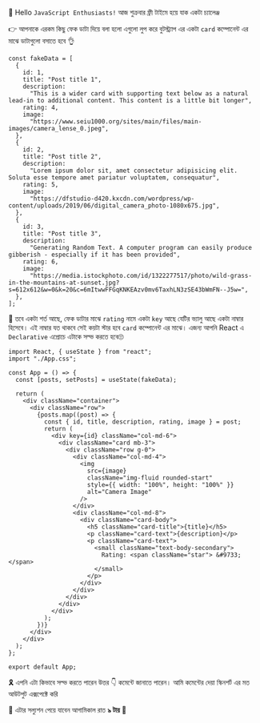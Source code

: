 👋 Hello `JavaScript Enthusiasts!` আজ শুক্রবার ফ্রী টাইমে হয়ে যাক একটা চ্যালেঞ্জ

👉 আপনাকে এরকম কিছু ফেক ডাটা দিয়ে বলা হলো এগুলো লুপ করে বুটস্ট্র্যাপ এর একটা `card` কম্পোনেন্ট এর মাঝে ডাটাগুলো বসাতে হবে 👌

```
const fakeData = [
  {
    id: 1,
    title: "Post title 1",
    description:
      "This is a wider card with supporting text below as a natural lead-in to additional content. This content is a little bit longer",
    rating: 4,
    image:
      "https://www.seiu1000.org/sites/main/files/main-images/camera_lense_0.jpeg",
  },
  {
    id: 2,
    title: "Post title 2",
    description:
      "Lorem ipsum dolor sit, amet consectetur adipisicing elit. Soluta esse tempore amet pariatur voluptatem, consequatur",
    rating: 5,
    image:
      "https://dfstudio-d420.kxcdn.com/wordpress/wp-content/uploads/2019/06/digital_camera_photo-1080x675.jpg",
  },
  {
    id: 3,
    title: "Post title 3",
    description:
      "Generating Random Text. A computer program can easily produce gibberish - especially if it has been provided",
    rating: 6,
    image:
      "https://media.istockphoto.com/id/1322277517/photo/wild-grass-in-the-mountains-at-sunset.jpg?s=612x612&w=0&k=20&c=6mItwwFFGqKNKEAzv0mv6TaxhLN3zSE43bWmFN--J5w=",
  },
];
```

📌 তবে একটা শর্ত আছে, ফেক ডাটার মাঝে `rating` নামে একটা `key` আছে যেটির ভ্যালু আছে একটা নাম্বার হিসেবে।
এই নাম্বার যত থাকবে সেই কয়টা স্টার হবে `card` কম্পোনেন্ট এর মাঝে। এজন্য আপনি React এ `Declarative` এপ্রোচে এটাকে সল্ভ করতে হবে🙄

```
import React, { useState } from "react";
import "./App.css";

const App = () => {
  const [posts, setPosts] = useState(fakeData);

  return (
    <div className="container">
      <div className="row">
        {posts.map((post) => {
          const { id, title, description, rating, image } = post;
          return (
            <div key={id} className="col-md-6">
              <div className="card mb-3">
                <div className="row g-0">
                  <div className="col-md-4">
                    <img
                      src={image}
                      className="img-fluid rounded-start"
                      style={{ width: "100%", height: "100%" }}
                      alt="Camera Image"
                    />
                  </div>
                  <div className="col-md-8">
                    <div className="card-body">
                      <h5 className="card-title">{title}</h5>
                      <p className="card-text">{description}</p>
                      <p className="card-text">
                        <small className="text-body-secondary">
                          Rating: <span className="star"> &#9733;</span>
                        </small>
                      </p>
                    </div>
                  </div>
                </div>
              </div>
            </div>
          );
        })}
      </div>
    </div>
  );
};

export default App;
```

🎗️ এপনি এটা কিভাবে সল্ভ করতে পারেন উত্তর 👇 কমেন্টে জানাতে পারেন। আমি কমেন্টের দেয়া স্কিনশর্ট এর মত আউটপুট এক্সপেক্টে করি

🎯 এটার সল্যুশন পেয়ে যাবেন আগামিকাল রাত **৯ টায়** 🤝
